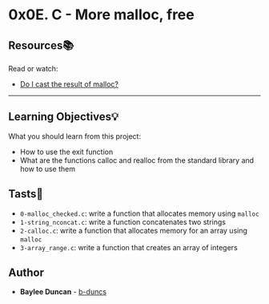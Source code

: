 # 0x0E. C - More malloc, free

## Resources:books:
Read or watch:
* [Do I cast the result of malloc?](https://intranet.hbtn.io/rltoken/nB6RQ_TY9x1vdD6PBc91Gw)

---
## Learning Objectives:bulb:
What you should learn from this project:

* How to use the exit function
* What are the functions calloc and realloc from the standard library and how to use them

## Tasts:notebook:  
  
* `0-malloc_checked.c`: write a function that allocates memory using `malloc`  
* `1-string_nconcat.c`: write a function concatenates two strings  
* `2-calloc.c`: write a function that allocates memory for an array using `malloc`  
* `3-array_range.c`: write a function that creates an array of integers  

## Author
* **Baylee Duncan** - [b-duncs](https://github.com/b-duncs)
